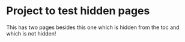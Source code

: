 # Project to test hidden pages

This has two pages besides this one [](./hidden.md) which is hidden from the toc and [](./not-hidden.md) which is not hidden!